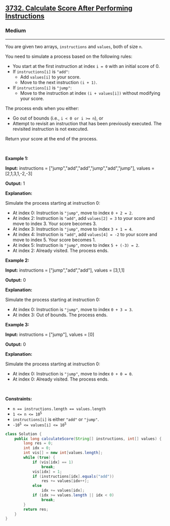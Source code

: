 <h2><a href="https://leetcode.com/problems/calculate-score-after-performing-instructions">3732. Calculate Score After Performing Instructions</a></h2><h3>Medium</h3><hr><p>You are given two arrays, <code>instructions</code> and <code>values</code>, both of size <code>n</code>.</p>

<p>You need to simulate a process based on the following rules:</p>

<ul>
	<li>You start at the first instruction at index <code>i = 0</code> with an initial score of 0.</li>
	<li>If <code>instructions[i]</code> is <code>&quot;add&quot;</code>:
	<ul>
		<li>Add <code>values[i]</code> to your score.</li>
		<li>Move to the next instruction <code>(i + 1)</code>.</li>
	</ul>
	</li>
	<li>If <code>instructions[i]</code> is <code>&quot;jump&quot;</code>:
	<ul>
		<li>Move to the instruction at index <code>(i + values[i])</code> without modifying your score.</li>
	</ul>
	</li>
</ul>

<p>The process ends when you either:</p>

<ul>
	<li>Go out of bounds (i.e., <code>i &lt; 0 or i &gt;= n</code>), or</li>
	<li>Attempt to revisit an instruction that has been previously executed. The revisited instruction is not executed.</li>
</ul>

<p>Return your score at the end of the process.</p>

<p>&nbsp;</p>
<p><strong class="example">Example 1:</strong></p>

<div class="example-block">
<p><strong>Input:</strong> <span class="example-io">instructions = [&quot;jump&quot;,&quot;add&quot;,&quot;add&quot;,&quot;jump&quot;,&quot;add&quot;,&quot;jump&quot;], values = [2,1,3,1,-2,-3]</span></p>

<p><strong>Output:</strong> <span class="example-io">1</span></p>

<p><strong>Explanation:</strong></p>

<p>Simulate the process starting at instruction 0:</p>

<ul>
	<li>At index 0: Instruction is <code>&quot;jump&quot;</code>, move to index <code>0 + 2 = 2</code>.</li>
	<li>At index 2: Instruction is <code>&quot;add&quot;</code>, add <code>values[2] = 3</code> to your score and move to index 3. Your score becomes 3.</li>
	<li>At index 3: Instruction is <code>&quot;jump&quot;</code>, move to index <code>3 + 1 = 4</code>.</li>
	<li>At index 4: Instruction is <code>&quot;add&quot;</code>, add <code>values[4] = -2</code> to your score and move to index 5. Your score becomes 1.</li>
	<li>At index 5: Instruction is <code>&quot;jump&quot;</code>, move to index <code>5 + (-3) = 2</code>.</li>
	<li>At index 2: Already visited. The process ends.</li>
</ul>
</div>

<p><strong class="example">Example 2:</strong></p>

<div class="example-block">
<p><strong>Input:</strong> <span class="example-io">instructions = [&quot;jump&quot;,&quot;add&quot;,&quot;add&quot;], values = [3,1,1]</span></p>

<p><strong>Output:</strong> <span class="example-io">0</span></p>

<p><strong>Explanation:</strong></p>

<p>Simulate the process starting at instruction 0:</p>

<ul>
	<li>At index 0: Instruction is <code>&quot;jump&quot;</code>, move to index <code>0 + 3 = 3</code>.</li>
	<li>At index 3: Out of bounds. The process ends.</li>
</ul>
</div>

<p><strong class="example">Example 3:</strong></p>

<div class="example-block">
<p><strong>Input:</strong> <span class="example-io">instructions = [&quot;jump&quot;], values = [0]</span></p>

<p><strong>Output:</strong> <span class="example-io">0</span></p>

<p><strong>Explanation:</strong></p>

<p>Simulate the process starting at instruction 0:</p>

<ul>
	<li>At index 0: Instruction is <code>&quot;jump&quot;</code>, move to index <code>0 + 0 = 0</code>.</li>
	<li>At index 0: Already visited. The process ends.</li>
</ul>
</div>

<p>&nbsp;</p>
<p><strong>Constraints:</strong></p>

<ul>
	<li><code>n == instructions.length == values.length</code></li>
	<li><code>1 &lt;= n &lt;= 10<sup>5</sup></code></li>
	<li><code>instructions[i]</code> is either <code>&quot;add&quot;</code> or <code>&quot;jump&quot;</code>.</li>
	<li><code>-10<sup>5</sup> &lt;= values[i] &lt;= 10<sup>5</sup></code></li>
</ul>

```java
class Solution {
    public long calculateScore(String[] instructions, int[] values) {
        long res = 0;
        int idx = 0;
        int vis[] = new int[values.length];
        while (true) {
            if (vis[idx] == 1)
                break;
            vis[idx] = 1;
            if (instructions[idx].equals("add"))
                res += values[idx++];
            else
                idx += values[idx];
            if (idx >= values.length || idx < 0)
                break;
        }
        return res;
    }
}
```
